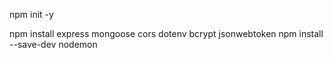 npm init -y

npm install express mongoose cors dotenv bcrypt jsonwebtoken
npm install --save-dev nodemon